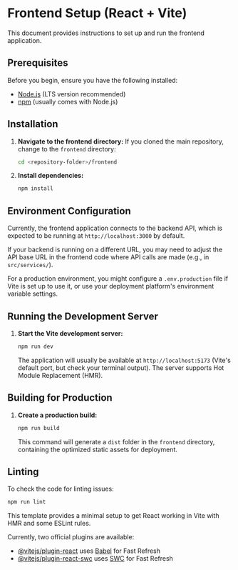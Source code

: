 # Frontend Setup (React + Vite)

This document provides instructions to set up and run the frontend application.

## Prerequisites

Before you begin, ensure you have the following installed:

*   [Node.js](https://nodejs.org/) (LTS version recommended)
*   [npm](https://www.npmjs.com/) (usually comes with Node.js)

## Installation

1.  **Navigate to the frontend directory:**
    If you cloned the main repository, change to the `frontend` directory:
    ```bash
    cd <repository-folder>/frontend
    ```

2.  **Install dependencies:**
    ```bash
    npm install
    ```

## Environment Configuration

Currently, the frontend application connects to the backend API, which is expected to be running at `http://localhost:3000` by default.

If your backend is running on a different URL, you may need to adjust the API base URL in the frontend code where API calls are made (e.g., in `src/services/`).

For a production environment, you might configure a `.env.production` file if Vite is set up to use it, or use your deployment platform's environment variable settings.

## Running the Development Server

1.  **Start the Vite development server:**
    ```bash
    npm run dev
    ```
    The application will usually be available at `http://localhost:5173` (Vite's default port, but check your terminal output). The server supports Hot Module Replacement (HMR).

## Building for Production

1.  **Create a production build:**
    ```bash
    npm run build
    ```
    This command will generate a `dist` folder in the `frontend` directory, containing the optimized static assets for deployment.

## Linting

To check the code for linting issues:
```bash
npm run lint
```

This template provides a minimal setup to get React working in Vite with HMR and some ESLint rules.

Currently, two official plugins are available:

- [@vitejs/plugin-react](https://github.com/vitejs/vite-plugin-react/blob/main/packages/plugin-react) uses [Babel](https://babeljs.io/) for Fast Refresh
- [@vitejs/plugin-react-swc](https://github.com/vitejs/vite-plugin-react/blob/main/packages/plugin-react-swc) uses [SWC](https://swc.rs/) for Fast Refresh
```
